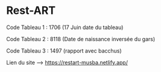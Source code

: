 # Rest-ART


Code Tableau 1 : 1706 (17 Juin date du tableau)

Code Tableau 2 : 8118 (Date de naissance inversée du gars)

Code Tableau 3 : 1497 (rapport avec bacchus)

Lien du site --> https://restart-musba.netlify.app/